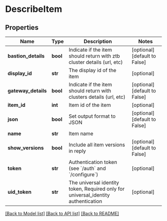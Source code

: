 # DescribeItem

## Properties
Name | Type | Description | Notes
------------ | ------------- | ------------- | -------------
**bastion_details** | **bool** | Indicate if the item should return with ztb cluster details (url, etc) | [optional] [default to False]
**display_id** | **str** | The display id of the item | [optional] 
**gateway_details** | **bool** | Indicate if the item should return with clusters details (url, etc) | [optional] [default to False]
**item_id** | **int** | Item id of the item | [optional] 
**json** | **bool** | Set output format to JSON | [optional] [default to False]
**name** | **str** | Item name | 
**show_versions** | **bool** | Include all item versions in reply | [optional] [default to False]
**token** | **str** | Authentication token (see &#x60;/auth&#x60; and &#x60;/configure&#x60;) | [optional] 
**uid_token** | **str** | The universal identity token, Required only for universal_identity authentication | [optional] 

[[Back to Model list]](../README.md#documentation-for-models) [[Back to API list]](../README.md#documentation-for-api-endpoints) [[Back to README]](../README.md)


